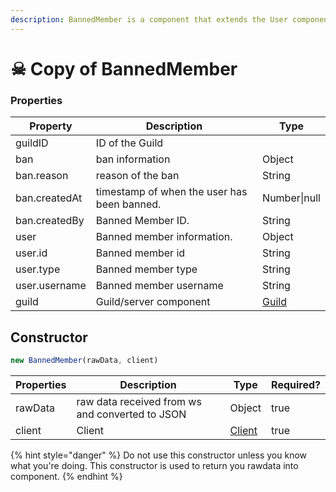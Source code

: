 ```yaml
---
description: BannedMember is a component that extends the User component.
---
```


# ☠ Copy of BannedMember

### Properties

| Property      | Description                                 | Type              |
| ------------- | ------------------------------------------- | ----------------- |
| guildID       | ID of the Guild                             |                   |
| ban           | ban information                             | Object            |
| ban.reason    | reason of the ban                           | String            |
| ban.createdAt | timestamp of when the user has been banned. | Number\|null      |
| ban.createdBy | Banned Member ID.                           | String            |
| user          | Banned member information.                  | Object            |
| user.id       | Banned member id                            | String            |
| user.type     | Banned member type                          | String            |
| user.username | Banned member username                      | String            |
| guild         | Guild/server component                      | [Guild](guild.md) |

## Constructor

```javascript
new BannedMember(rawData, client)
```

| Properties | Description                                     | Type                | Required? |
| ---------- | ----------------------------------------------- | ------------------- | --------- |
| rawData    | raw data received from ws and converted to JSON | Object              | true      |
| client     | Client                                          | [Client](client.md) | true      |

{% hint style="danger" %}
Do not use this constructor unless you know what you're doing. This constructor is used to return you rawdata into component.
{% endhint %}

